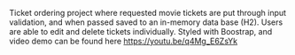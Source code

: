 Ticket ordering project where requested movie tickets are put through input validation, and when passed saved to an in-memory data base (H2). Users are able to edit and delete tickets individually.
Styled with Boostrap, and video demo can be found here https://youtu.be/q4Mg_E6ZsYk
